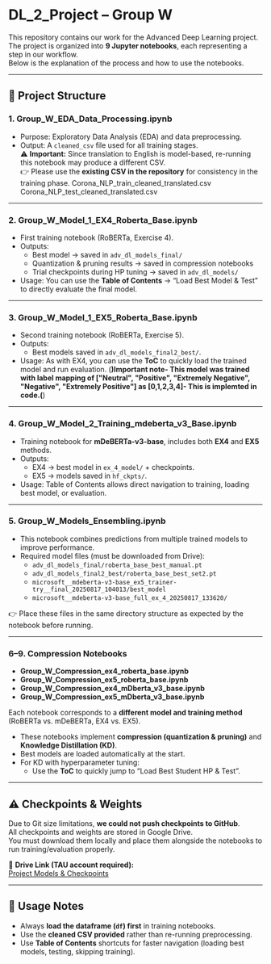 # DL_2_Project – Group W

This repository contains our work for the Advanced Deep Learning project.  
The project is organized into **9 Jupyter notebooks**, each representing a step in our workflow.  
Below is the explanation of the process and how to use the notebooks.

---

## 📂 Project Structure

### 1. **Group_W_EDA_Data_Processing.ipynb**
- Purpose: Exploratory Data Analysis (EDA) and data preprocessing.  
- Output: A `cleaned_csv` file used for all training stages.  
⚠️ **Important:** Since translation to English is model-based, re-running this notebook may produce a different CSV.  
👉 Please use the **existing CSV in the repository** for consistency in the training phase.
Corona_NLP_train_cleaned_translated.csv
Corona_NLP_test_cleaned_translated.csv

---

### 2. **Group_W_Model_1_EX4_Roberta_Base.ipynb**
- First training notebook (RoBERTa, Exercise 4).  
- Outputs:
  - Best model → saved in `adv_dl_models_final/`  
  - Quantization & pruning results → saved in compression notebooks  
  - Trial checkpoints during HP tuning → saved in `adv_dl_models/`  
- Usage: You can use the **Table of Contents** → “Load Best Model & Test” to directly evaluate the final model.

---

### 3. **Group_W_Model_1_EX5_Roberta_Base.ipynb**
- Second training notebook (RoBERTa, Exercise 5).  
- Outputs:
  - Best models saved in `adv_dl_models_final2_best/`.  
- Usage: As with EX4, you can use the **ToC** to quickly load the trained model and run evaluation.
  (******)Important note- This model was trained with label mapping of ["Neutral", "Positive", "Extremely Negative", "Negative", "Extremely Positive"] as [0,1,2,3,4]- This is implemted in code.(******)

---

### 4. **Group_W_Model_2_Training_mdeberta_v3_Base.ipynb**
- Training notebook for **mDeBERTa-v3-base**, includes both **EX4** and **EX5** methods.  
- Outputs:
  - EX4 → best model in `ex_4_model/` + checkpoints.  
  - EX5 → models saved in `hf_ckpts/`.  
- Usage: Table of Contents allows direct navigation to training, loading best model, or evaluation.

---

### 5. **Group_W_Models_Ensembling.ipynb**
- This notebook combines predictions from multiple trained models to improve performance.  
- Required model files (must be downloaded from Drive):
  - `adv_dl_models_final/roberta_base_best_manual.pt`  
  - `adv_dl_models_final2_best/roberta_base_best_set2.pt`  
  - `microsoft__mdeberta-v3-base_ex5_trainer-try__final_20250817_104013/best_model`  
  - `microsoft__mdeberta-v3-base_full_ex_4_20250817_133620/`  

👉 Place these files in the same directory structure as expected by the notebook before running.

---

### 6–9. **Compression Notebooks**
- **Group_W_Compression_ex4_roberta_base.ipynb**  
- **Group_W_Compression_ex5_roberta_base.ipynb**  
- **Group_W_Compression_ex4_mDberta_v3_base.ipynb**  
- **Group_W_Compression_ex5_mDberta_v3_base.ipynb**

Each notebook corresponds to a **different model and training method** (RoBERTa vs. mDeBERTa, EX4 vs. EX5).  

- These notebooks implement **compression (quantization & pruning)** and **Knowledge Distillation (KD)**.  
- Best models are loaded automatically at the start.  
- For KD with hyperparameter tuning:  
  - Use the **ToC** to quickly jump to “Load Best Student HP & Test”.

---

## ⚠️ Checkpoints & Weights

Due to Git size limitations, **we could not push checkpoints to GitHub**.  
All checkpoints and weights are stored in Google Drive.  
You must download them locally and place them alongside the notebooks to run training/evaluation properly.  

🔗 **Drive Link (TAU account required):**  
[Project Models & Checkpoints](https://drive.google.com/drive/folders/1cPD83Tt7OirelryPsy51WytqkCrPuX24?usp=sharing)

---

## 🔑 Usage Notes
- Always **load the dataframe (`df`) first** in training notebooks.  
- Use the **cleaned CSV provided** rather than re-running preprocessing.  
- Use **Table of Contents** shortcuts for faster navigation (loading best models, testing, skipping training).  
